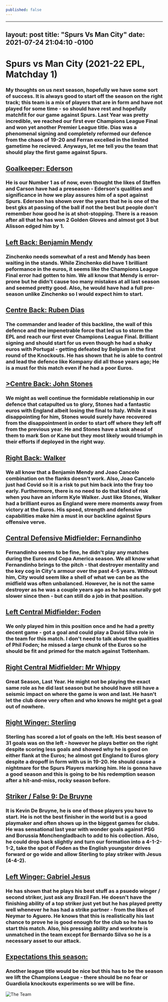 ```yaml
---
published: false
---
```

---
layout: post
title:  "Spurs Vs Man City"
date:   2021-07-24 21:04:10 -0100
---


# Spurs vs Man City (2021-22 EPL, Matchday 1)

### My thoughts on us next season, hopefully we have some sort of success. It is always good to start off the season on the right track; this team is a mix of players that are in form and have not played for some time - so should have rest and hopefully matchfit for our game against Spurs. Last Year was pretty incredible, we reached our first ever Champions League Final and won yet another Premier League title. Dias was a phenomenal signing and completely reformed our defence from the chaos of 19-20 and Ferran excelled in the limited gametime he recieved. Anyways, let me tell you the team that should play the first game against Spurs. 

## <u>Goalkeeper: Ederson</u>

### He is our Number 1 as of now, even thought the likes of Steffen and Carson have had a preseason - Ederson's qualities and significance in how we play assures him of a spot against Spurs. Ederson has shown over the years that he is one of the best gks at passing of the ball if not the best but people don't remember how good he is at shot-stopping. There is a reason after all that he has won 2 Golden Gloves and almost got 3 but Alisson edged him by 1.

## <u>Left Back: Benjamin Mendy</u>

### Zinchenko needs somewhat of a rest and Mendy has been waiting in the stands. While Zinchenko did have 1 brilliant peformance in the euros, it seems like the Champions League Final error had gotten to him. We all know that Mendy is error-prone but he didn't cause too many mistakes at all last season and seemed pretty good. Also, he would have had a full pre-season unlike Zinchenko so I would expect him to start.

## <u>Centre Back: Ruben Dias</u>

### The commander and leader of this backline, the wall of this defence and the impenetrable force that led us to storm the EPL and reach our first ever Champions League Final. Brilliant signing and should start for us even though he had a shaky euros with Portugal - getting defeated by Belgium in the first round of the Knockouts. He has shown that he is able to control and lead the defence like Kompany did all those years ago; He is a must for this match even if he had a poor Euros.

## <u>>Centre Back: John Stones</u>

### We might as well continue the formidable relationship in our defence that catapulted us to glory, Stones had a fantastic euros with England albeit losing the final to Italy. While it was disappointing for him, Stones would surely have recovered from the disappointment in order to start off where they left off from the previous year. He and Stones have a task ahead of them to mark Son or Kane but they most likely would triumph in their efforts if deployed in the right way.

## <u>Right Back: Walker</u>

### We all know that a Benjamin Mendy and Joao Cancelo combination on the flanks doesn't work. Also, Joao Cancelo just had Covid so it is a risk to put him back into the fray too early. Furthermore, there is no need to do that kind of risk when you have an inform Kyle Walker. Just like Stones, Walker had a brilliant euros as England were mere moments away from victory at the Euros. His speed, strength and defensive capabilities make him a must in our backline against Spurs offensive verve.

## <u>Central Defensive Midfielder: Fernandinho</u>

### Fernandinho seems to be fine, he didn't play any matches during the Euros and Copa America season. We all know what Fernandinho brings to the pitch - that destroyer mentality and the key cog in City's armour over the past 4-5 years. Without him, City would seem like a shell of what we can be as the midfield was often unbalanced. However, he is not the same destroyer as he was a couple years ago as he has naturally got slower since then - but can still do a job in that position.

## <u>Left Central Midfielder: Foden</u>

### We only played him in this position once and he had a pretty decent game - got a goal and could play a David Silva role in the team for this match. I don't need to talk about the qualities of Phil Foden; he missed a large chunk of the Euros so he should be fit and primed for the match against Tottenham.

## <u>Right Central Midfielder: Mr Whippy</u>

### Great Season, Last Year. He might not be playing the exact same role as he did last season but he should have still have a seismic impact on where the game is won and last. He hasn't let the club done very often and who knows he might get a goal out of nowhere.

## <u>Right Winger: Sterling</u>

### Sterling has scored a lot of goals on the left. His best season of 31 goals was on the left - however he plays better on the right despite scoring less goals and showed why he is good on either flank at the Euros; he almost got England to Euros glory despite a dropoff in form with us in 19-20. He should cause a nightmare for the Spurs Players marking him. He is gonna have a good season and this is going to be his redemption season after a hit-and-miss, rocky season before.

## <u>Striker / False 9: De Bruyne</u>

### It is Kevin De Bruyne, he is one of those players you have to start. He is not the best finisher in the world but is a good playmaker and often shows up in the biggest games for clubs. He was sensational last year with wonder goals against PSG and Borussia Monchengladbach to add to his collection. Also, he could drop back slightly and turn our formation into a 4-1-2-1-2, take the spot of Foden as the English youngster drives forward or go wide and allow Sterling to play striker with Jesus (4-4-2).

## <u>Left Winger: Gabriel Jesus</u>

### He has shown that he plays his best stuff as a psuedo winger / second striker, just ask any Brazil Fan. He doesn't have the finishing ability of a top striker just yet but he has played pretty well whenever he has had a strike partner - from the likes of Neymar to Aguero. He knows that this is realistically his last chance to prove he is good enough for the club so he has to start this match. Also, his pressing ability and workrate is unmatched in the team except for Bernardo Silva so he is a necessary asset to our attack.

## <u>Expectations this season:</u>

### Another league title would be nice but this has to be the season we lift the Champions League - there should be no fear or Guardiola knockouts experiments so we will be fine.

![The Team](https://media.discordapp.net/attachments/828576274544459807/868582114327674940/LINEUP111627156535228.png?width=721&height=406)

